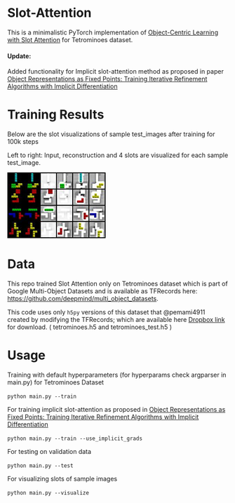 # Slot-Attention
This is a minimalistic PyTorch implementation of [Object-Centric Learning with Slot Attention](https://arxiv.org/pdf/2006.15055.pdf) for Tetrominoes dataset.
#### Update: 
Added functionality for Implicit slot-attention method as proposed in paper [Object Representations as Fixed Points: Training Iterative Refinement Algorithms with Implicit Differentiation](https://arxiv.org/pdf/2207.00787.pdf)

# Training Results
Below are the slot visualizations of sample test_images after training for 100k steps

Left to right: Input, reconstruction and 4 slots are visualized for each sample test_image.

![Slot visualization after training slot attention model for 100k steps](result_imgs/slots_at_100000.jpg)

# Data
This repo trained Slot Attention only on Tetrominoes dataset which is part of Google Multi-Object Datasets and is available as TFRecords here: https://github.com/deepmind/multi_object_datasets.

This code uses only `h5py` versions of this dataset that @pemami4911 created by modifying the TFRecords; which are available here [Dropbox link](https://www.dropbox.com/s/y95oyh3cxl8nk5h/clevr6_with_masks_train.h5?dl=0) for download. ( tetrominoes.h5 and tetrominoes_test.h5 )

# Usage 
Training with default hyperparameters (for hyperparams check argparser in main.py) for Tetrominoes Dataset

`python main.py --train`

For training implicit slot-attention as proposed in [Object Representations as Fixed Points: Training Iterative Refinement Algorithms with Implicit Differentiation](https://arxiv.org/pdf/2207.00787.pdf)

`python main.py --train --use_implicit_grads`

For testing on validation data 

`python main.py --test`

For visualizing slots of sample images 

`python main.py --visualize`
